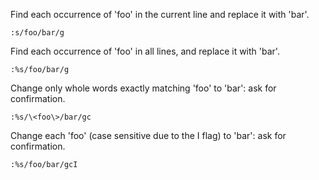 Find each occurrence of 'foo' in the current line and replace it with 'bar'.

`:s/foo/bar/g`

Find each occurrence of 'foo' in all lines, and replace it with 'bar'.

`:%s/foo/bar/g`

Change only whole words exactly matching 'foo' to 'bar': ask for confirmation.

`:%s/\<foo\>/bar/gc`

Change each 'foo' (case sensitive due to the I flag) to 'bar': ask for confirmation.

`:%s/foo/bar/gcI`
